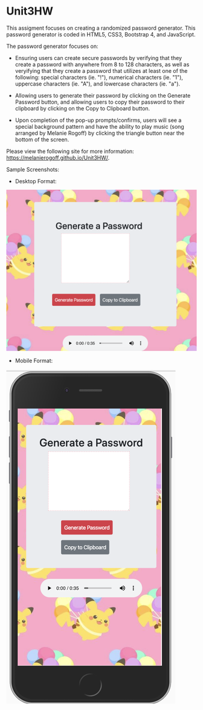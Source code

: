 # Unit3HW


This assigment focuses on creating a randomized password generator. This password generator is coded in HTML5, CSS3, Bootstrap 4, and JavaScript.

The password generator focuses on:

* Ensuring users can create secure passwords by verifying that they create a password with anywhere from 8 to 128 characters, as well as veryifying that they create a password that utilizes at least one of the following: special characters (ie. "!"), numerical characters (ie. "1"), uppercase characters (ie. "A"), and lowercase characters (ie. "a").

* Allowing users to generate their password by clicking on the Generate Password button, and allowing users to copy their password to their clipboard by clicking on the Copy to Clipboard button.

* Upon completion of the pop-up prompts/confirms, users will see a special background pattern and have the ability to play music (song arranged by Melanie Rogoff) by clicking the triangle button near the bottom of the screen.

Please view the following site for more information: https://melanierogoff.github.io/Unit3HW/.


Sample Screenshots: 

* Desktop Format: 

![Desktop](pwdesk.png)

* Mobile Format:

![Mobile](pwmobile.png)
